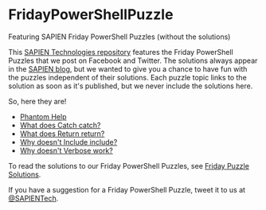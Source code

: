 # FridayPowerShellPuzzle
Featuring SAPIEN Friday PowerShell Puzzles (without the solutions)

This [SAPIEN Technologies repository](https://github.com/sapientechnologies) features the Friday PowerShell Puzzles that we post on Facebook and Twitter. The solutions always appear in the [SAPIEN blog](https://www.sapien.com/blog/topics/puzzle/), but we wanted to give you a chance to have fun with the puzzles independent of their solutions. Each puzzle topic links to the solution as soon as it's published, but we never include the solutions here.

So, here they are! 

- [Phantom Help](https://github.com/SAPIENTechnologies/FridayPowerShellPuzzle/blob/master/PhantomHelp_20161216.md)
- [What does Catch catch?](https://github.com/SAPIENTechnologies/FridayPowerShellPuzzle/blob/master/WhatDoesCatchCatch_20170106.md)
- [What does Return return?](https://github.com/SAPIENTechnologies/FridayPowerShellPuzzle/blob/master/WhatDoesReturnReturn_20170203.md)
- [Why doesn't Include include?](https://github.com/SAPIENTechnologies/FridayPowerShellPuzzle/blob/master/WhyDoesntIncludeInclude_20170120.md)
- [Why doesn't Verbose work?](https://github.com/SAPIENTechnologies/FridayPowerShellPuzzle/blob/master/WhyDoesntVerboseWork_20170217.md)

To read the solutions to our Friday PowerShell Puzzles, see [Friday Puzzle Solutions](https://www.sapien.com/blog/topics/puzzle/). 

If you have a suggestion for a Friday PowerShell Puzzle, tweet it to us at [@SAPIENTech](https://twitter.com/SAPIENTech).
